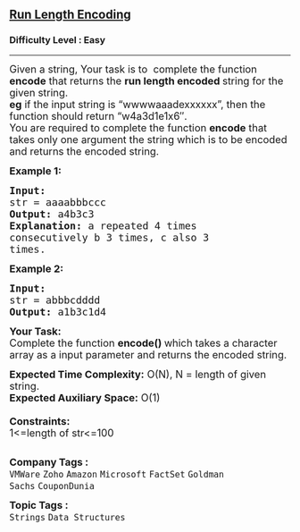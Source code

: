 <h2><a href="https://practice.geeksforgeeks.org/problems/run-length-encoding/1?utm_source=gfg&utm_medium=article&utm_campaign=bottom_sticky_on_article">Run Length Encoding</a></h2><h3>Difficulty Level : Easy</h3><hr><div class="problems_problem_content__Xm_eO"><p><span style="font-size:18px">Given a string, Your task is to&nbsp;&nbsp;complete the&nbsp;function <strong>encode</strong> that returns the <strong>run length encoded&nbsp;</strong>string for the given&nbsp;string.<br>
<strong>eg</strong>&nbsp;if the input string is “wwwwaaadexxxxxx”, then the function should return “w4a3d1e1x6″.<br>
You are required to complete the function <strong>encode</strong> that takes only one argument the string which is to be encoded and returns the encoded string.</span></p>

<p><span style="font-size:18px"><strong>Example 1:</strong></span></p>

<pre><span style="font-size:18px"><strong>Input:
</strong>str = aaaabbbccc
<strong>Output: </strong>a4b3c3<strong>
Explanation: </strong>a repeated 4 times
consecutively b 3 times, c also 3
times.
</span></pre>

<p><span style="font-size:18px"><strong>Example 2:</strong></span></p>

<pre><span style="font-size:18px"><strong>Input:
</strong>str = abbbcdddd
<strong>Output: </strong>a1b3c1d4
</span></pre>

<p><span style="font-size:18px"><strong>Your Task:</strong><br>
Complete the function&nbsp;<strong>encode()&nbsp;</strong>which takes a character array as a input parameter and returns the&nbsp;encoded string.</span></p>

<p><span style="font-size:18px"><strong>Expected Time Complexity:</strong>&nbsp;O(N), N = length of given string.<br>
<strong>Expected Auxiliary Space:</strong>&nbsp;O(1)<br>
<br>
<strong>Constraints:</strong><br>
1&lt;=length of str&lt;=100</span><br>
&nbsp;</p>
</div><p><span style=font-size:18px><strong>Company Tags : </strong><br><code>VMWare</code>&nbsp;<code>Zoho</code>&nbsp;<code>Amazon</code>&nbsp;<code>Microsoft</code>&nbsp;<code>FactSet</code>&nbsp;<code>Goldman Sachs</code>&nbsp;<code>CouponDunia</code>&nbsp;<br><p><span style=font-size:18px><strong>Topic Tags : </strong><br><code>Strings</code>&nbsp;<code>Data Structures</code>&nbsp;